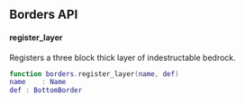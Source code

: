 Borders API
-----------
#### register_layer
Registers a three block thick layer of indestructable bedrock.
```lua
function borders.register_layer(name, def)
name    : Name
def	: BottomBorder
```
